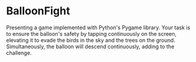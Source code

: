 # BalloonFight
Presenting a game implemented with Python's Pygame library. Your task is to ensure the balloon's safety by tapping continuously on the screen, elevating it to evade the birds in the sky and the trees on the ground. Simultaneously, the balloon will descend continuously, adding to the challenge.
